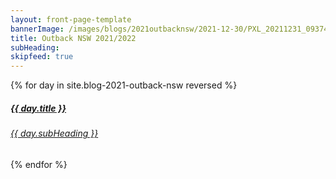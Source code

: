 ```yaml
---
layout: front-page-template
bannerImage: /images/blogs/2021outbacknsw/2021-12-30/PXL_20211231_093740946.jpg_compressed.JPEG
title: Outback NSW 2021/2022
subHeading: 
skipfeed: true
---
```


<div class="text-uppercase adventure-list experience">
  {% for day in site.blog-2021-outback-nsw reversed %}
    <div class="col-md-6 col-sm-6 animated fadeInUp" data-wow-delay="0.1s" data-wow-duration="1s">
      <a href="{{day.url | prepend: site.baseurl}}">
        <img src="{{ day.bannerImage }}"  alt="" class="img-responsive">
        <div class="overlay-lnk text-uppercase text-center">
          <i class="icon icon-streetsign"></i>
          <h5>{{ day.title }}</h5>
          <h6>{{ day.subHeading }}</h6>
        </div>
      </a>
    </div>
  {% endfor %}
</div>
